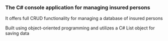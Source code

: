 ### The C# console application for managing insured persons

It offers full CRUD functionality for managing a database of insured persons

Built using object-oriented programming and utilizes a C# List object for saving data

